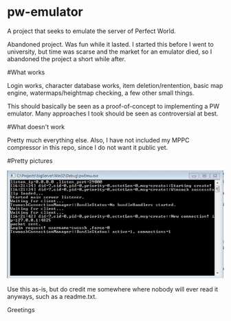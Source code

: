 # pw-emulator
A project that seeks to emulate the server of Perfect World.

Abandoned project. Was fun while it lasted. I started this before I went to university, but time was scarse and the market for an emulator died, so I abandoned the project a short while after.

#What works

Login works, character database works, item deletion/rentention, basic map engine, watermaps/heightmap checking, a few other small things.

This should basically be seen as a proof-of-concept to implementing a PW emulator. Many approaches I took should be seen as controversial at best.

#What doesn't work

Pretty much everything else. Also, I have not included my MPPC compressor in this repo, since I do not want it public yet. 

#Pretty pictures

![pic1](img/a_login.jpg)

Use this as-is, but do credit me somewhere where nobody will ever read it anyways, such as a readme.txt.

Greetings
